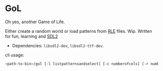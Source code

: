 # GoL

Oh yes, another Game of Life.

Either create a random world or load patterns from [RLE](http://www.conwaylife.com/wiki/RLE) files.
Wip. Written for fun, learning and [SDL2](https://www.libsdl.org/)

* Dependencies: `libsdl2-dev`, `libsdl2-ttf-dev`.

cli usage:

```bash
<path-to-bin>/gol [-l listpatternsandselect] [-c numberofcols] [-r numberofrows] [-p pathtopatternfile][-R enterrandomworld]
```




